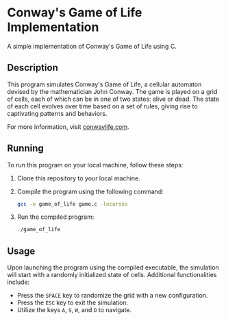 # Conway's Game of Life Implementation

A simple implementation of Conway's Game of Life using C.

## Description

This program simulates Conway's Game of Life, a cellular automaton devised by the mathematician John Conway. The game is played on a grid of cells, each of which can be in one of two states: alive or dead. The state of each cell evolves over time based on a set of rules, giving rise to captivating patterns and behaviors.

For more information, visit [conwaylife.com](https://conwaylife.com/).

## Running

To run this program on your local machine, follow these steps:

1. Clone this repository to your local machine.

2. Compile the program using the following command:

    ```bash
    gcc -o game_of_life game.c -lncurses
    ```

3. Run the compiled program:

    ```bash
    ./game_of_life
    ```

## Usage

Upon launching the program using the compiled executable, the simulation will start with a randomly initialized state of cells. Additional functionalities include:

- Press the `SPACE` key to randomize the grid with a new configuration.
- Press the `ESC` key to exit the simulation.
- Utilize the keys `A`, `S`, `W`, and `D` to navigate.
